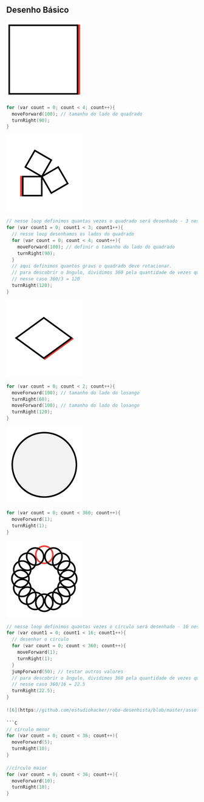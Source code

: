 ## Desenho Básico

![1](https://github.com/estudiohacker/robo-desenhista/blob/master/assets/desenho01.png?raw=true)

```C
for (var count = 0; count < 4; count++){
  moveForward(100); // tamanho do lado do quadrado
  turnRight(90);
}
``` 

![2](https://github.com/estudiohacker/robo-desenhista/blob/master/assets/desenho02.png?raw=true)

```C
// nesse loop definimos quantas vezes o quadrado será desenhado - 3 nesse caso
for (var count1 = 0; count1 < 3; count1++){ 
  // nesse loop desenhamos os lados do quadrado
  for (var count = 0; count < 4; count++){ 
    moveForward(100); // definir o tamanho do lado do quadrado
    turnRight(90);
  }
  // aqui definimos quantos graus o quadrado deve rotacionar. 
  // para descobrir o ângulo, dividimos 360 pela quantidade de vezes que o quadrado é desenhado
  // nesse caso 360/3 = 120
  turnRight(120);
}
``` 

![3](https://github.com/estudiohacker/robo-desenhista/blob/master/assets/desenho03.png?raw=true)

```C
for (var count = 0; count < 2; count++){
  moveForward(100); // tamanho do lado do losango
  turnRight(60);
  moveForward(100); // tamanho do lado do losango
  turnRight(120);
}
```

![4](https://github.com/estudiohacker/robo-desenhista/blob/master/assets/desenho04.png?raw=true)

```C
for (var count = 0; count < 360; count++){
  moveForward(1);
  turnRight(1);
}
```

![5](https://github.com/estudiohacker/robo-desenhista/blob/master/assets/desenho05.png?raw=true)

```C
// nesse loop definimos quantas vezes o círculo será desenhado - 16 nesse caso
for (var count1 = 0; count1 < 16; count1++){
  // desenhar o círculo
  for (var count = 0; count < 360; count++){
    moveForward(1);
    turnRight(1);
  }
  jumpForward(50); // testar outros valores
  // para descobrir o ângulo, dividimos 360 pela quantidade de vezes que o quadrado é desenhado
  // nesse caso 360/16 = 22.5
  turnRight(22.5);
}

![6](https://github.com/estudiohacker/robo-desenhista/blob/master/assets/desenho06.png?raw=true)

```C
// círculo menor
for (var count = 0; count < 36; count++){
  moveForward(5);
  turnRight(10);
}

//círculo maior
for (var count = 0; count < 36; count++){
  moveForward(10);
  turnRight(10);
}
```


